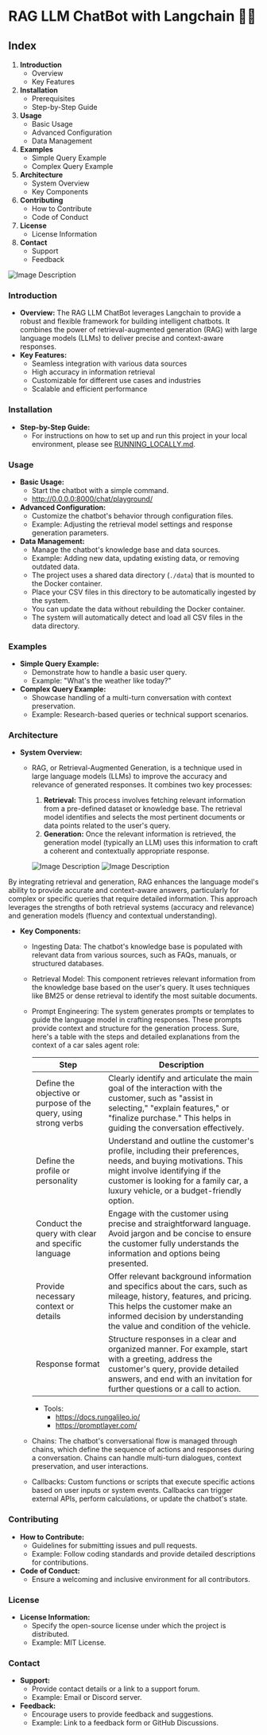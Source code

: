 # RAG LLM ChatBot with Langchain 🦜️🔗 

## Index

1. **Introduction**
   - Overview
   - Key Features
2. **Installation**
   - Prerequisites
   - Step-by-Step Guide
3. **Usage**
   - Basic Usage
   - Advanced Configuration
   - Data Management
4. **Examples**
   - Simple Query Example
   - Complex Query Example
5. **Architecture**
   - System Overview
   - Key Components
6. **Contributing**
   - How to Contribute
   - Code of Conduct
7. **License**
   - License Information
8. **Contact**
   - Support
   - Feedback

![Image Description](assets/images/combined_horizontal_image.png)

### Introduction
- **Overview:** The RAG LLM ChatBot leverages Langchain to provide a robust and flexible framework for building intelligent chatbots. It combines the power of retrieval-augmented generation (RAG) with large language models (LLMs) to deliver precise and context-aware responses.
- **Key Features:** 
  - Seamless integration with various data sources
  - High accuracy in information retrieval
  - Customizable for different use cases and industries
  - Scalable and efficient performance

### Installation
- **Step-by-Step Guide:** 
  - For instructions on how to set up and run this project in your local environment, please see [RUNNING_LOCALLY.md](RUNNING_LOCALLY.md).

### Usage
- **Basic Usage:** 
  - Start the chatbot with a simple command.
  - http://0.0.0.0:8000/chat/playground/
- **Advanced Configuration:** 
  - Customize the chatbot's behavior through configuration files.
  - Example: Adjusting the retrieval model settings and response generation parameters.
- **Data Management:** 
  - Manage the chatbot's knowledge base and data sources.
  - Example: Adding new data, updating existing data, or removing outdated data.
  - The project uses a shared data directory (`./data`) that is mounted to the Docker container.
  - Place your CSV files in this directory to be automatically ingested by the system.
  - You can update the data without rebuilding the Docker container.
  - The system will automatically detect and load all CSV files in the data directory.

### Examples
- **Simple Query Example:** 
  - Demonstrate how to handle a basic user query.
  - Example: "What's the weather like today?"
- **Complex Query Example:** 
  - Showcase handling of a multi-turn conversation with context preservation.
  - Example: Research-based queries or technical support scenarios.

### Architecture
- **System Overview:** 
  - RAG, or Retrieval-Augmented Generation, is a technique used in large language models (LLMs) to improve the accuracy and relevance of generated responses. It combines two key processes:
    1. **Retrieval:** This process involves fetching relevant information from a pre-defined dataset or knowledge base. The retrieval model identifies and selects the most pertinent documents or data points related to the user's query.
    2. **Generation:** Once the relevant information is retrieved, the generation model (typically an LLM) uses this information to craft a coherent and contextually appropriate response.

    ![Image Description](assets/images/chunks.png)
    ![Image Description](assets/images/llm.png)

By integrating retrieval and generation, RAG enhances the language model's ability to provide accurate and context-aware answers, particularly for complex or specific queries that require detailed information. This approach leverages the strengths of both retrieval systems (accuracy and relevance) and generation models (fluency and contextual understanding).
  
- **Key Components:** 
  - Ingesting Data: The chatbot's knowledge base is populated with relevant data from various sources, such as FAQs, manuals, or structured databases.
  - Retrieval Model: This component retrieves relevant information from the knowledge base based on the user's query. It uses techniques like BM25 or dense retrieval to identify the most suitable documents.
  - Prompt Engineering: The system generates prompts or templates to guide the language model in crafting responses. These prompts provide context and structure for the generation process.
    Sure, here's a table with the steps and detailed explanations from the context of a car sales agent role:
    
    | **Step**                                 | **Description**                                                                                                                    |
    |------------------------------------------|------------------------------------------------------------------------------------------------------------------------------------|
    | Define the objective or purpose of the query, using strong verbs | Clearly identify and articulate the main goal of the interaction with the customer, such as "assist in selecting," "explain features," or "finalize purchase." This helps in guiding the conversation effectively. |
    | Define the profile or personality         | Understand and outline the customer's profile, including their preferences, needs, and buying motivations. This might involve identifying if the customer is looking for a family car, a luxury vehicle, or a budget-friendly option. |
    | Conduct the query with clear and specific language | Engage with the customer using precise and straightforward language. Avoid jargon and be concise to ensure the customer fully understands the information and options being presented. |
    | Provide necessary context or details      | Offer relevant background information and specifics about the cars, such as mileage, history, features, and pricing. This helps the customer make an informed decision by understanding the value and condition of the vehicle. |
    | Response format                           | Structure responses in a clear and organized manner. For example, start with a greeting, address the customer's query, provide detailed answers, and end with an invitation for further questions or a call to action. |
    - Tools:
      - https://docs.rungalileo.io/
      - https://promptlayer.com/
  - Chains: The chatbot's conversational flow is managed through chains, which define the sequence of actions and responses during a conversation. Chains can handle multi-turn dialogues, context preservation, and user interactions.
  - Callbacks: Custom functions or scripts that execute specific actions based on user inputs or system events. Callbacks can trigger external APIs, perform calculations, or update the chatbot's state.

### Contributing
- **How to Contribute:** 
  - Guidelines for submitting issues and pull requests.
  - Example: Follow coding standards and provide detailed descriptions for contributions.
- **Code of Conduct:** 
  - Ensure a welcoming and inclusive environment for all contributors.

### License
- **License Information:** 
  - Specify the open-source license under which the project is distributed.
  - Example: MIT License.

### Contact
- **Support:** 
  - Provide contact details or a link to a support forum.
  - Example: Email or Discord server.
- **Feedback:** 
  - Encourage users to provide feedback and suggestions.
  - Example: Link to a feedback form or GitHub Discussions.

